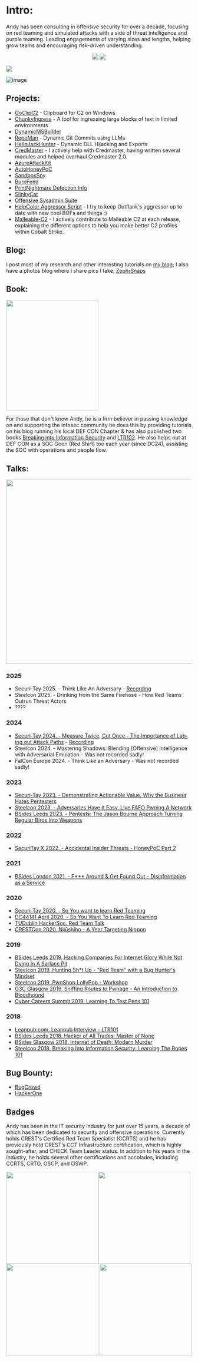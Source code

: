 # Intro:

Andy has been consulting in offensive security for over a decade, focusing on red teaming and simulated attacks with a side of threat intelligence and purple teaming. Leading engagements of varying sizes and lengths, helping grow teams and encouraging risk-driven understanding.

<p align="center">
  <a href="https://twitter.com/ZephrFish"><img src="https://img.shields.io/twitter/follow/ZephrFish?color=28aee4&label=%40zEPhrfish&logo=twitter&logoColor=28aee4&style=for-the-badge"></a>
  <a href="https://github.com/ZephrFish"><img src="https://img.shields.io/github/followers/ZephrFish?color=%2328aee4&logoColor=28aee4&logo=github&style=for-the-badge"></a>
</p>

![](https://github-readme-activity-graph.vercel.app/graph?username=ZephrFish&theme=react-dark)

![image](https://user-images.githubusercontent.com/5783068/192357131-46ffb7b6-5903-4d2a-b76b-8c95b0d331c2.png)


## Projects:
- [GoClipC2](https://github.com/ZephrFish/GoClipC2) - Clipboard for C2 on Windows
- [ChunkyIngress](https://github.com/ZephrFish/ChunkyIngress) - A tool for ingressing large blocks of text in limited environments
- [DynamicMSBuilder](https://github.com/ZephrFish/DynamicMSBuilder)
- [RepoMan](https://github.com/ZephrFish/RepoMan) - Dynamic Git Commits using LLMs
- [HelloJackHunter](https://github.com/ZephrFish/HelloJackHunter) - Dynamic DLL Hijacking and Exports
- [CredMaster](https://github.com/knavesec/CredMaster) - I actively help with Credmaster, having written several modules and helped overhaul Credmaster 2.0.
- [AzureAttackKit](https://github.com/ZephrFish/AzureAttackKit)
- [AutoHoneyPoC](https://github.com/ZephrFish/AutoHoneyPoC)
- [SandboxSpy](https://github.com/ZephrFish/SandboxSpy)
- [BurpFeed](https://github.com/ZephrFish/BurpFeed)
- [PrintNightmare Detection Info](https://github.com/ZephrFish/CVE-2021-1675)
- [SlinkyCat](https://github.com/ZephrFish/SlinkyCat)
- [Offensive Sysadmin Suite](https://github.com/ZephrFish/OffensiveSysAdmin)
- [HelpColor Aggressor Script](https://github.com/ZephrFish/HelpColor) - I try to keep Outflank's aggressor up to date with new cool BOFs and things :) 
- [Malleable-C2](https://github.com/threatexpress/malleable-c2) - I actively contribute to Malleable C2 at each release, explaining the different options to help you make better C2 profiles within Cobalt Strike.


## Blog: 
I post most of my research and other interesting tutorials on [my blog](https://blog.zsec.uk); I also have a photos blog where I share pics I take; [ZephrSnaps](https://photos.zsec.uk)

## Book:
<img src="https://d2sofvawe08yqg.cloudfront.net/ltr101-breaking-into-infosec/hero?1616712223" data-canonical-src="https://d2sofvawe08yqg.cloudfront.net/ltr101-breaking-into-infosec/hero?1616712223" width="250" height="300" />

For those that don't know Andy, he is a firm believer in passing knowledge on and supporting the infosec community he does this by providing tutorials on his blog running his local DEF CON Chapter & has also published two books [Breaking into Information Security](https://leanpub.com/ltr101-breaking-into-infosec) and [LTR102](https://leanpub.com/b/LearningTheRopes). He also helps out at DEF CON as a SOC Goon (Red Shirt) too each year (since DC24), assisting the SOC with operations and people flow.

## Talks:

<img src="https://blog.zsec.uk/content/images/size/w1000/2021/03/image-2.png" data-canonical-src="https://blog.zsec.uk/content/images/size/w1000/2021/03/image-2.png" width="600" height="500" />

### 2025 
- Securi-Tay 2025. - Think Like An Adversary - [Recording](https://www.youtube.com/watch?v=i1mlVhGGWlU)
- Steelcon 2025. - Drinking from the Same Firehose - How Red Teams Outrun Threat Actors
- ????

### 2024 
- [Securi-Tay 2024. - Measure Twice, Cut Once - The Importance of Lab-ing out Attack Paths](https://www.linkedin.com/posts/norecruiters_measure-twice-cut-once-securitay-2024-activity-7169388170734723072-WJrV/?utm_source=share&utm_medium=member_desktophttps://www.linkedin.com/posts/norecruiters_measure-twice-cut-once-securitay-2024-activity-7169388170734723072-WJrV/?utm_source=share&utm_medium=member_desktop) - [Recording](https://www.youtube.com/watch?v=MAT_-BJxABI)
- Steelcon 2024. - Mastering Shadows: Blending [Offensive] Intelligence with Adversarial Emulation - Was not recorded sadly!
- FalCon Europe 2024. - Think Like an Adversary  - Was not recorded sadly! 

### 2023
- [Securi-Tay 2023. - Demonstrating Actionable Value, Why the Business Hates Pentesters](https://youtu.be/u4sJyeVRjuM?si=X1oXBnieDF0CScR2)
- [Steelcon 2023. - Adversaries Have It Easy. Live FAFO Pwning A Network](https://www.youtube.com/watch?v=YjgCVgUwrBE)
- [BSides Leeds 2023. - Pentests: The Jason Bourne Approach Turning Regular Biros Into Weapons](https://www.youtube.com/watch?v=4Mqz_8EMd6o)

### 2022
- [SecuriTay X 2022. - Accidental Insider Threats - HoneyPoC Part 2](https://www.youtube.com/watch?v=6TfZZsTiQUs)


### 2021
- [BSides London 2021. - F*** Around & Get Found Out - Disinformation as a Service](https://www.youtube.com/watch?v=zc-QM7mKAmg)


### 2020
- [Securi-Tay 2020. - So You want to learn Red Teaming](https://youtu.be/LbvMF4sN_mo)
- [DC44141 April 2020. - So You Want To Learn Red Teaming](https://www.youtube.com/watch?v=bNedi7F-97M&feature=emb_logo)
- [TUDublin HackerSoc. Red Team Talk](https://www.youtube.com/watch?time_continue=482&v=BmkDMPef7f0&feature=emb_logo)
- [CRESTCon 2020. Nijūshiho - A Year Targeting Nippon](https://www.youtube.com/watch?v=nGBXUYbMqFk&feature=emb_logo)

### 2019

- [BSides Leeds 2019. Hacking Companies For Internet Glory While Not Dying In A Sarlacc Pit](https://www.youtube.com/watch?v=WQVh2vsqZQ4)
- [Steelcon 2019. Hunting Sh*t Up - "Red Team" with a Bug Hunter's Mindset](https://www.youtube.com/watch?v=6YhiQRkTkzk)
- [Steelcon 2019. PwnShop LollyPop - Workshop](https://blog.zsec.uk/pwnshop-lollipop/)
- [G3C Glasgow 2019. Sniffing Routes to Pwnage - An Introduction to Bloodhound](https://youtu.be/EKv2c85aNeg?t=5648)
- [Cyber Careers Summit 2019. Learning To Test Pens 101](https://www.youtube.com/watch?v=LO-OohIiMcY&feature=youtu.be)

### 2018
- [Leanpub.com. Leanpub Interview - LTR101](https://podtail.com/podcast/frontmatter-the-leanpub-author-stories-podcast/andy-gill-author-of-breaking-into-information-secu/)
- [BSides Leeds 2018. Hacker of All Trades: Master of None](https://www.youtube.com/watch?v=1Sj4RtMllu8)
- [BSides Glasgow 2018. Internet of Death: Modern Murder](https://www.youtube.com/watch?v=OjcMWUo4NHw)
- [Steelcon 2018. Breaking Into Information Security: Learning The Ropes 101](https://www.youtube.com/watch?v=4nLMcCCmEH0)


## Bug Bounty: 
- [BugCrowd](https://bugcrowd.com/ZephrFish)
- [HackerOne](https://hackerone.com/ZephrFish)

## Badges
Andy has been in the IT security industry for just over 15 years, a decade of which has been dedicated to security and offensive operations. Currently holds CREST's Certified Red Team Specialist (CCRTS) and he has previously held CREST’s CCT Infrastructure certification, which is highly sought-after, and CHECK Team Leader status. 
In addition to his years in the industry, he holds several other certifications and accolades, including CCRTS, CRTO, OSCP, and OSWP.

<img src="https://web.archive.org/web/20210704063910/https://camo.githubusercontent.com/7abf84b96fcd337d50c06abe9c61deb49764ff844f293d1b4c6a8a11d1a4d136/68747470733a2f2f6d656469612e65752e62616467722e636f6d2f75706c6f6164732f6261646765732f617373657274696f6e2d73724c3133356238512d7530467a41346c757a616e672e706e67" data-canonical-src="https://web.archive.org/web/20210704063910/https://camo.githubusercontent.com/7abf84b96fcd337d50c06abe9c61deb49764ff844f293d1b4c6a8a11d1a4d136/68747470733a2f2f6d656469612e65752e62616467722e636f6d2f75706c6f6164732f6261646765732f617373657274696f6e2d73724c3133356238512d7530467a41346c757a616e672e706e67" width="250" height="250" /><img src="https://media.eu.badgr.com/assertion-ddb1c09e327b340fee8e5bbd6e58ba1e.png" data-canonical-src="https://media.eu.badgr.com/assertion-ddb1c09e327b340fee8e5bbd6e58ba1e.png" width="250" height="250" /><img src="https://media.eu.badgr.com/uploads/badges/585c625b45167c849f8ae58054984c1b08f735c547b945818e75f661d742d25f.png" data-canonical-src="https://media.eu.badgr.com/uploads/badges/585c625b45167c849f8ae58054984c1b08f735c547b945818e75f661d742d25f.png" width="250" height="250" />
<img src="https://images.credly.com/size/680x680/images/57ef4b7f-6bc0-43ef-aa44-e967e4fd0c79/blob" width="250" height="250" />


